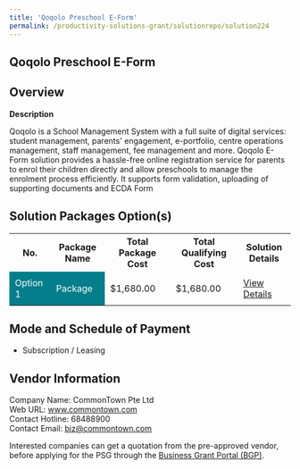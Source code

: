 ```yaml
---
title: 'Qoqolo Preschool E-Form'
permalink: /productivity-solutions-grant/solutionrepo/solution224
---
```


## Qoqolo Preschool E-Form

## Overview

**Description**

Qoqolo is a School Management System with a full suite of digital services: student management, parents' engagement, e-portfolio, centre operations management, staff management, fee management and more.  Qoqolo E-Form solution provides a hassle-free online registration service for parents to enrol their children directly and allow preschools to manage the enrolment process efficiently. It supports form validation, uploading of supporting documents and ECDA Form

## Solution Packages Option(s)

<table>
<tr>
<th><b>No.</b></th>
<th><b>Package Name</b></th>
<th><b>Total Package Cost</b></th>
<th><b>Total Qualifying Cost</b></th>
<th><b>Solution Details</b></th>
</tr>
<tr>
<td style='padding: 10px; background-color: #037E8A; color: #FFFFFF;'>Option 1</td>
<td style='padding: 10px; background-color: #037E8A; color: #FFFFFF;'>Package</td>
<td style='padding: 10px;'>$1,680.00</td>
<td style='padding: 10px;'>$1,680.00</td>
<td style='padding: 10px;'><a href='/images/psg/Commontown_Desensitised_Annex_3.pdf' target='_blank'>View Details</a></td>
</tr>
</table>

## Mode and Schedule of Payment

 - Subscription / Leasing

## Vendor Information

 Company Name: CommonTown Pte Ltd<br>Web URL: www.commontown.com <br>Contact Hotline: 68488900 <br>Contact Email: biz@commontown.com <br>

Interested companies can get a quotation from the pre-approved vendor, before applying for the PSG through the <a href='https://www.businessgrants.gov.sg/' target='_blank' rel='noopener'>Business Grant Portal (BGP)</a>.

<script src="/jquery/resize-tables.js"></script>
